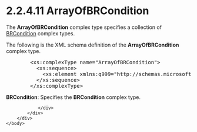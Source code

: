 <html dir="LTR" xmlns:mshelp="http://msdn.microsoft.com/mshelp" xmlns:ddue="http://ddue.schemas.microsoft.com/authoring/2003/5" xmlns:xlink="http://www.w3.org/1999/xlink" xmlns:tool="http://www.microsoft.com/tooltip">
    <head>
        <meta http-equiv="Content-Type" content="text/html; CHARSET=utf-8"></meta>
        <meta name="save" content="history"></meta>
        <title>2.2.4.11 ArrayOfBRCondition</title>
        <xml>
            <mshelp:toctitle title="2.2.4.11 ArrayOfBRCondition"></mshelp:toctitle>
            <mshelp:rltitle title="[MS-SSMDSWS-15]: ArrayOfBRCondition"></mshelp:rltitle>
            <mshelp:keyword index="A" term="2a5db60d-8f71-43c0-8ff5-6b8426bfaa0f"></mshelp:keyword>
            <mshelp:attr name="DCSext.ContentType" value="open specification"></mshelp:attr>
            <mshelp:attr name="AssetID" value="2a5db60d-8f71-43c0-8ff5-6b8426bfaa0f"></mshelp:attr>
            <mshelp:attr name="TopicType" value="kbRef"></mshelp:attr>
            <mshelp:attr name="DCSext.Title" value="[MS-SSMDSWS-15]: ArrayOfBRCondition" />
        </xml>
    </head>
    <body>
        <div id="header">
            <h1 class="heading">2.2.4.11 ArrayOfBRCondition</h1>
        </div>
        <div id="mainSection">
            <div id="mainBody">
                <div id="allHistory" class="saveHistory"></div>
                <div id="sectionSection0" class="section" name="collapseableSection">
                    

<p>The <b>ArrayOfBRCondition</b> complex type specifies a
collection of <a href="0929d9cf-a31c-423e-a720-52b063a85c3e.htm">BRCondition</a>
complex types.</p>

<p>The following is the XML schema definition of the <b>ArrayOfBRCondition</b>
complex type.</p>

<dl>
<dd>
<div><pre>   &lt;xs:complexType name=&quot;ArrayOfBRCondition&quot;&gt;
     &lt;xs:sequence&gt;
       &lt;xs:element xmlns:q999=&quot;http://schemas.microsoft.com/sqlserver/masterdataservices/2009/09&quot; minOccurs=&quot;0&quot; maxOccurs=&quot;unbounded&quot; name=&quot;BRCondition&quot; nillable=&quot;true&quot; type=&quot;q999:BRCondition&quot; xmlns:xs=&quot;http://www.w3.org/2001/XMLSchema&quot; /&gt;
     &lt;/xs:sequence&gt;
   &lt;/xs:complexType&gt;
</pre></div>
</dd></dl>

<p><b>BRCondition</b>: Specifies the <b>BRCondition</b>
complex type.</p>


                </div>
            </div>
        </div>
    </body>
</html>